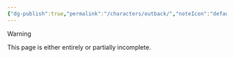 ```yaml
---
{"dg-publish":true,"permalink":"/characters/outback/","noteIcon":"default"}
---
```

  
>[!warning] 
>This page is either entirely or partially incomplete. 
